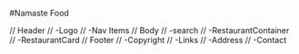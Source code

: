 
#Namaste Food

// Header
//     -Logo
//     -Nav Items
// Body
//     -search
//     -RestaurantContainer
//         -RestaurantCard
// Footer
//     -Copyright
//     -Links
//     -Address
//     -Contact
